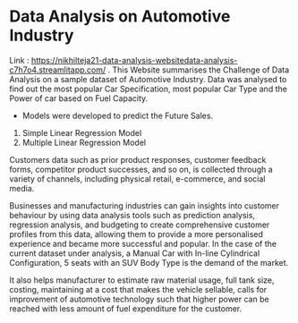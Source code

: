 # Data Analysis on Automotive Industry
Link : https://nikhilteja21-data-analysis-websitedata-analysis-c7h7o4.streamlitapp.com/ .
This Website summarises the Challenge of Data Analysis on a sample dataset of Automotive Industry.
Data was analysed to find out the most popular Car Specification, most popular Car Type and the Power of car based on Fuel Capacity.
- Models were developed to predict the Future Sales.
1. Simple Linear Regression Model
2. Multiple Linear Regression Model

Customers data such as prior product responses, customer feedback forms, competitor product successes, and so on, is collected through a variety of channels, including physical retail, e-commerce, and social media. 

Businesses and manufacturing industries can gain insights into customer behaviour by using data analysis tools such as prediction analysis, regression analysis, and budgeting to create comprehensive customer profiles from this data, allowing them to provide a more personalised experience and became more successful and popular.
In the case of the current dataset under analysis, a Manual Car with In-line Cylindrical Configuration, 5 seats with an SUV Body Type is the demand of the market.

It also helps manufacturer to estimate raw material usage, full tank size, costing, maintaining at a cost that makes the vehicle sellable, calls for improvement of automotive technology such that higher power can be reached with less amount of fuel expenditure for the customer.
